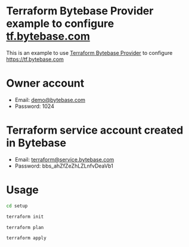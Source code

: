 # Terraform Bytebase Provider example to configure [tf.bytebase.com](https://tf.bytebase.com)

This is an example to use [Terraform Bytebase Provider](https://registry.terraform.io/providers/bytebase/bytebase/latest/docs) to configure https://tf.bytebase.com

# Owner account

- Email: demo@bytebase.com
- Password: 1024

# Terraform service account created in Bytebase

- Email: terraform@service.bytebase.com
- Password: bbs_ahZfZeZhLZLnfvDeaVb1

# Usage

```bash
cd setup

terraform init

terraform plan

terraform apply
```
